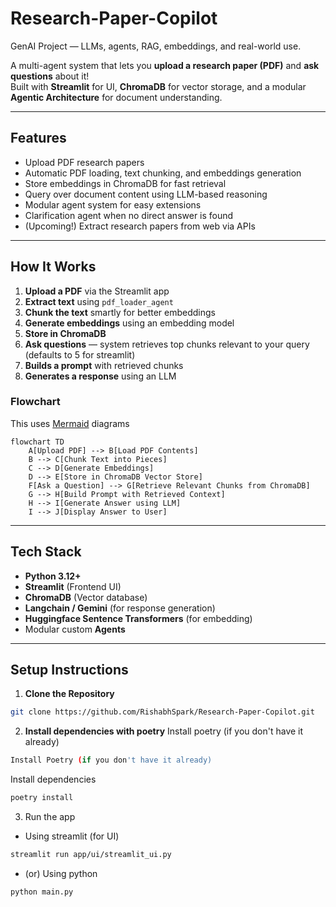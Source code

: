 # Research-Paper-Copilot
GenAI Project — LLMs, agents, RAG, embeddings, and real-world use.

A multi-agent system that lets you **upload a research paper (PDF)** and **ask questions** about it!  
Built with **Streamlit** for UI, **ChromaDB** for vector storage, and a modular **Agentic Architecture** for document understanding.

---

## Features
- Upload PDF research papers 
- Automatic PDF loading, text chunking, and embeddings generation
- Store embeddings in ChromaDB for fast retrieval
- Query over document content using LLM-based reasoning
- Modular agent system for easy extensions
- Clarification agent when no direct answer is found
- (Upcoming!) Extract research papers from web via APIs

---

## How It Works

1. **Upload a PDF** via the Streamlit app
2. **Extract text** using `pdf_loader_agent`
3. **Chunk the text** smartly for better embeddings
4. **Generate embeddings** using an embedding model
5. **Store in ChromaDB**
6. **Ask questions** — system retrieves top chunks relevant to your query (defaults to 5 for streamlit)
7. **Builds a prompt** with retrieved chunks
8. **Generates a response** using an LLM

### Flowchart
This uses [Mermaid](https://mermaid-js.github.io/mermaid/#/) diagrams
```mermaid
flowchart TD
    A[Upload PDF] --> B[Load PDF Contents]
    B --> C[Chunk Text into Pieces]
    C --> D[Generate Embeddings]
    D --> E[Store in ChromaDB Vector Store]
    F[Ask a Question] --> G[Retrieve Relevant Chunks from ChromaDB]
    G --> H[Build Prompt with Retrieved Context]
    H --> I[Generate Answer using LLM]
    I --> J[Display Answer to User]
```

---

## Tech Stack

- **Python 3.12+**
- **Streamlit** (Frontend UI)
- **ChromaDB** (Vector database)
- **Langchain / Gemini** (for response generation)
- **Huggingface Sentence Transformers** (for embedding)
- Modular custom **Agents**

---

## Setup Instructions

1. **Clone the Repository**

```bash
git clone https://github.com/RishabhSpark/Research-Paper-Copilot.git
```

2. **Install dependencies with poetry**
Install poetry (if you don't have it already)
```bash
Install Poetry (if you don't have it already)
```

Install dependencies
```bash
poetry install
```

3. Run the app
- Using streamlit (for UI)
```bash
streamlit run app/ui/streamlit_ui.py
```

- (or) Using python
```bash
python main.py
```
